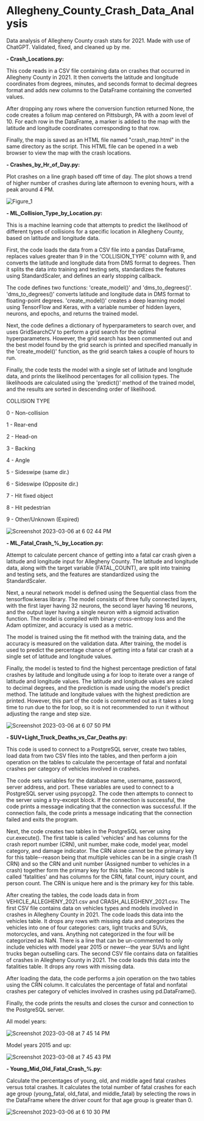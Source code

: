 # Allegheny_County_Crash_Data_Analysis
Data analysis of Allegheny County crash stats for 2021.
Made with use of ChatGPT. Validated, fixed, and cleaned up by me.

**- Crash_Locations.py:**

This code reads in a CSV file containing data on crashes that occurred in Allegheny County in 2021. It then converts the latitude and longitude coordinates from degrees, minutes, and seconds format to decimal degrees format and adds new columns to the DataFrame containing the converted values.

After dropping any rows where the conversion function returned None, the code creates a folium map centered on Pittsburgh, PA with a zoom level of 10. For each row in the DataFrame, a marker is added to the map with the latitude and longitude coordinates corresponding to that row.

Finally, the map is saved as an HTML file named "crash_map.html" in the same directory as the script. This HTML file can be opened in a web browser to view the map with the crash locations.


**- Crashes_by_Hr_of_Day.py:**

Plot crashes on a line graph based off time of day. The plot shows a trend of higher number of crashes during late afternoon to evening hours, with a peak around 4 PM.

![Figure_1](https://user-images.githubusercontent.com/120682270/223276823-833e9758-63f5-4eda-add8-8617343285f4.png)


**- ML_Collision_Type_by_Location.py:**

This is a machine learning code that attempts to predict the likelihood of different types of collisions for a specific location in Allegheny County, based on latitude and longitude data.

First, the code loads the data from a CSV file into a pandas DataFrame, replaces values greater than 9 in the 'COLLISION_TYPE' column with 9, and converts the latitude and longitude data from DMS format to degrees. Then it splits the data into training and testing sets, standardizes the features using StandardScaler, and defines an early stopping callback.

The code defines two functions: 'create_model()' and 'dms_to_degrees()'. 'dms_to_degrees()' converts latitude and longitude data in DMS format to floating-point degrees. 'create_model()' creates a deep learning model using TensorFlow and Keras, with a variable number of hidden layers, neurons, and epochs, and returns the trained model.

Next, the code defines a dictionary of hyperparameters to search over, and uses GridSearchCV to perform a grid search for the optimal hyperparameters. However, the grid search has been commented out and the best model found by the grid search is printed and specified manually in the 'create_model()' function, as the grid search takes a couple of hours to run.

Finally, the code tests the model with a single set of latitude and longitude data, and prints the likelihood percentages for all collision types. The likelihoods are calculated using the 'predict()' method of the trained model, and the results are sorted in descending order of likelihood.

COLLISION TYPE

0 - Non-collision

1 - Rear-end

2 - Head-on

3 - Backing

4 - Angle

5 - Sideswipe (same dir.)

6 - Sideswipe (Opposite dir.)

7 - Hit fixed object

8 - Hit pedestrian

9 - Other/Unknown (Expired)

![Screenshot 2023-03-06 at 6 02 44 PM](https://user-images.githubusercontent.com/120682270/223276894-e4c0e7de-5a2d-466d-9b35-b4158c9b5108.png)


**- ML_Fatal_Crash_%\_by_Location.py:**

Attempt to calculate percent chance of getting into a fatal car crash given a latitude and longitude input for Allegheny County. The latitude and longitude data, along with the target variable (FATAL_COUNT), are split into training and testing sets, and the features are standardized using the StandardScaler.

Next, a neural network model is defined using the Sequential class from the tensorflow.keras library. The model consists of three fully connected layers, with the first layer having 32 neurons, the second layer having 16 neurons, and the output layer having a single neuron with a sigmoid activation function. The model is compiled with binary cross-entropy loss and the Adam optimizer, and accuracy is used as a metric.

The model is trained using the fit method with the training data, and the accuracy is measured on the validation data. After training, the model is used to predict the percentage chance of getting into a fatal car crash at a single set of latitude and longitude values.

Finally, the model is tested to find the highest percentage prediction of fatal crashes by latitude and longitude using a for loop to iterate over a range of latitude and longitude values. The latitude and longitude values are scaled to decimal degrees, and the prediction is made using the model's predict method. The latitude and longitude values with the highest prediction are printed. However, this part of the code is commented out as it takes a long time to run due to the for loop, so it is not recommended to run it without adjusting the range and step size.

![Screenshot 2023-03-06 at 6 07 50 PM](https://user-images.githubusercontent.com/120682270/223277119-318f8cc7-6481-462d-a707-178f762c7a43.png)


**- SUV+Light_Truck_Deaths_vs_Car_Deaths.py:**

This code is used to connect to a PostgreSQL server, create two tables, load data from two CSV files into the tables, and then perform a join operation on the tables to calculate the percentage of fatal and nonfatal crashes per category of vehicles involved in crashes.

The code sets variables for the database name, username, password, server address, and port. These variables are used to connect to a PostgreSQL server using psycopg2. The code then attempts to connect to the server using a try-except block. If the connection is successful, the code prints a message indicating that the connection was successful. If the connection fails, the code prints a message indicating that the connection failed and exits the program.

Next, the code creates two tables in the PostgreSQL server using cur.execute(). The first table is called 'vehicles' and has columns for the crash report number (CRN), unit number, make code, model year, model category, and damage indicator. The CRN alone cannot be the primary key for this table--reason being that multiple vehicles can be in a single crash (1 CRN) and so the CRN and unit number (Assigned number to vehicles in a crash) together form the primary key for this table. The second table is called 'fatalities' and has columns for the CRN, fatal count, injury count, and person count. The CRN is unique here and is the primary key for this table.

After creating the tables, the code loads data in from VEHICLE_ALLEGHENY_2021.csv and CRASH_ALLEGHENY_2021.csv. 
The first CSV file contains data on vehicles types and models involved in crashes in Allegheny County in 2021. The code loads this data into the vehicles table. It drops any rows with missing data and categorizes the vehicles into one of four categories: cars, light trucks and SUVs, motorcycles, and vans. Anything not categorized in the four will be categorized as NaN. There is a line that can be un-commented to only include vehicles with model year 2015 or newer--the year SUVs and light trucks began outselling cars. The second CSV file contains data on fatalities of crashes in Allegheny County in 2021. The code loads this data into the fatalities table. It drops any rows with missing data.

After loading the data, the code performs a join operation on the two tables using the CRN column. It calculates the percentage of fatal and nonfatal crashes per category of vehicles involved in crashes using pd.DataFrame().

Finally, the code prints the results and closes the cursor and connection to the PostgreSQL server.

All model years:

![Screenshot 2023-03-08 at 7 45 14 PM](https://user-images.githubusercontent.com/120682270/224194498-24ffef26-f20d-46e9-9ed7-4d352718798b.png)

Model years 2015 and up:

![Screenshot 2023-03-08 at 7 45 43 PM](https://user-images.githubusercontent.com/120682270/224194510-acca75fa-a3c7-41f9-a2fd-e94ee528e1bd.png)


**- Young_Mid_Old_Fatal_Crash_%.py:**

Calculate the percentages of young, old, and middle aged fatal crashes versus total crashes. It calculates the total number of fatal crashes for each age group (young_fatal, old_fatal, and middle_fatal) by selecting the rows in the DataFrame where the driver count for that age group is greater than 0.

![Screenshot 2023-03-06 at 6 10 30 PM](https://user-images.githubusercontent.com/120682270/223277539-d0e4e7ad-2fb2-43e1-b5f1-9f8339303f63.png)
